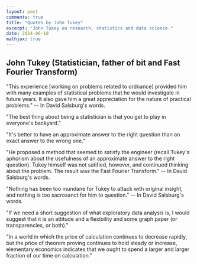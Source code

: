 ```yaml
---
layout: post
comments: true
title: "Quotes by John Tukey"
excerpt: "John Tukey on research, statistics and data science."
date: 2014-06-10
mathjax: true
---
```


## John Tukey (Statistician, father of bit and Fast Fourier Transform)

"This experience [working on problems related to ordnance] provided him with many examples of statistical problems that he would investigate in future years. It also gave him a great appreciation for the nature of practical problems." -- In David Salsburg's words.

"The best thing about being a statistician is that you get to play in everyone's backyard."
    
"It's better to have an approximate answer to the right question than an exact answer to the wrong one."

"He proposed a method that seemed to satisfy the engineer (recall Tukey's aphorism about the usefulness of an approximate answer to the right question). Tukey himself was not satified, however, and continued thinking about the problem. The result was the Fast Fourier Transform." -- In David Salsburg's words.

"Nothing has been too mundane for Tukey to attack with original insight, and nothing is too sacrosanct for him to question." -- In David Salsburg's words.

"If we need a short suggestion of what exploratory data analysis is, I would suggest that it is an attitude and a flexibility and some graph paper (or transparencies, or both)."

"In a world in which the price of calculation continues to decrease rapidly, but the price of theorem proving continues to hold steady or increase, elementary economics indicates that we ought to spend a larger and larger fraction of our time on calculation."